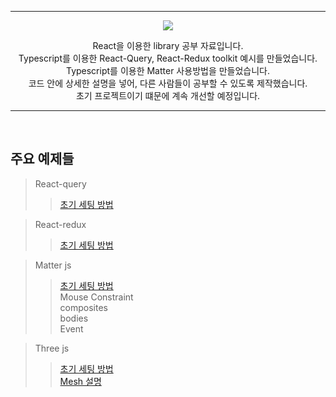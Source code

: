 *****

<p align='center'>
  <img src= "https://capsule-render.vercel.app/api?type=soft&color=auto&text=React%20library%20study&fontSize=50&animation=twinkling"/>
</p>

<p align='center'>
React을 이용한 library 공부 자료입니다.<br/>
Typescript를 이용한 React-Query, React-Redux toolkit 예시를 만들었습니다.<br/>
Typescript를 이용한 Matter 사용방법을 만들었습니다.<br/>
코드 안에 상세한 설명을 넣어, 다른 사람들이 공부할 수 있도록 제작했습니다.<br/>
초기 프로젝트이기 떄문에 계속 개선할 예정입니다.
</p>

*****

<br/>

## 주요 예제들
>React-query<br/>
>><a href="https://www.notion.so/minsehong/React-Query-2024339956d080b89c0ee9173359f1fc?source=copy_link">초기 세팅 방법</a><br/>

>React-redux<br/>
>><a href="https://www.notion.so/minsehong/React-Redux-ToolKit-2024339956d080f5a462d3981ed6e7d0?source=copy_link">초기 세팅 방법</a><br/>

>Matter js<br/>
>><a href="https://www.notion.so/minsehong/Matter-JS-20b4339956d080ac93ececf154a93695?source=copy_link">초기 세팅 방법</a><br/>
>>Mouse Constraint<br/>
>>composites<br/>
>>bodies<br/>
>>Event<br/>

>Three js<br/>
>><a href="https://www.notion.so/minsehong/Three-JS-20a4339956d0808fabe0fffbfc39fb7d?source=copy_link">초기 세팅 방법</a><br/>
>><a href="https://www.notion.so/minsehong/Three-JS-Mesh-20a4339956d080c6a5efc8dbdd387f58?source=copy_link">Mesh 설명</a><br/>



